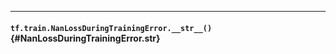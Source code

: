 
- - -

#### `tf.train.NanLossDuringTrainingError.__str__()` {#NanLossDuringTrainingError.__str__}




